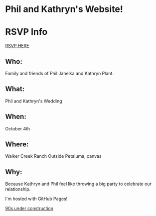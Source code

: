 # Phil and Kathryn's Website!


# RSVP Info
[RSVP HERE](https://docs.google.com/forms/d/e/1FAIpQLSdb4hoWW1RRWFUf0m6yEEGGmeJv6fUi9wsexoM-h6kjG1RO1Q/viewform?usp=header)


## Who:
Family and friends of Phil Jahelka and Kathryn Plant.
## What:
Phil and Kathryn's Wedding
## When:
October 4th
## Where:
Walker Creek Ranch Outside Petaluma, canvas
## Why:
Because Kathryn and Phil feel like throwing a big party to celebrate our relationship.


I'm hosted with GitHub Pages!

[90s under construction](https://media.tenor.com/42bcTn0iuVgAAAAj/under-construction-pikachu.gif)
